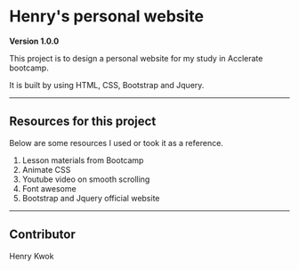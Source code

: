 # Henry's personal website
**Version 1.0.0**

This project is to design a personal website for my study in Acclerate bootcamp.

It is built by using HTML, CSS, Bootstrap and Jquery.

---
## Resources for this project

Below are some resources I used or took it as a reference.
1. Lesson materials from Bootcamp
2. Animate CSS
3. Youtube video on smooth scrolling
4. Font awesome
5. Bootstrap and Jquery official website

---
## Contributor

Henry Kwok

